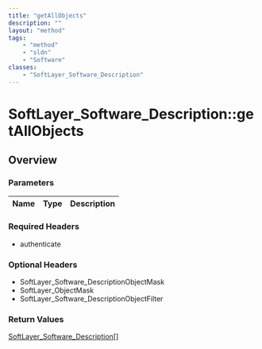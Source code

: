 ```yaml
---
title: "getAllObjects"
description: ""
layout: "method"
tags:
    - "method"
    - "sldn"
    - "Software"
classes:
    - "SoftLayer_Software_Description"
---
```

# SoftLayer_Software_Description::getAllObjects
## Overview 


### Parameters 
|Name | Type | Description |
| --- | --- | --- |


### Required Headers
* authenticate

### Optional Headers
* SoftLayer_Software_DescriptionObjectMask
* SoftLayer_ObjectMask
* SoftLayer_Software_DescriptionObjectFilter

### Return Values
<a href='/reference/datatypes/SoftLayer_Software_Description'>SoftLayer_Software_Description[] </a>

